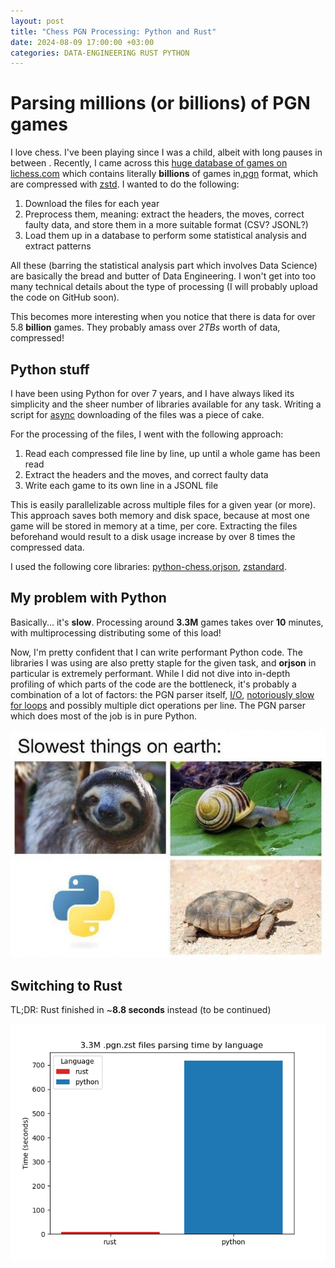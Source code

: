 ```yaml
---
layout: post
title: "Chess PGN Processing: Python and Rust"
date: 2024-08-09 17:00:00 +03:00
categories: DATA-ENGINEERING RUST PYTHON
---
```


# Parsing millions (or billions) of PGN games

I love chess. I've been playing since I was a child, albeit with long pauses in between . Recently, I came across this [huge database of games on lichess.com](https://database.lichess.org/) which contains literally **billions** of games in[.pgn](https://en.wikipedia.org/wiki/Portable_Game_Notation) format, which are compressed with [zstd](https://en.wikipedia.org/wiki/Zstd). I wanted to do the following:

1. Download the files for each year
2. Preprocess them, meaning: extract the headers, the moves, correct faulty data, and store them in a more suitable format (CSV? JSONL?)
3. Load them up in a database to perform some statistical analysis and extract patterns

All these (barring the statistical analysis part which involves Data Science) are basically the bread and butter of Data Engineering. I won't get into too many technical details about the type of processing (I will probably upload the code on GitHub soon).

This becomes more interesting when you notice that there is data for over 5.8 **billion** games. They probably amass over *2TBs* worth of data, compressed!

## Python stuff

I have been using Python for over 7 years, and I have always liked its simplicity and the sheer number of libraries available for any task. Writing a script for [async](https://en.wikipedia.org/wiki/Async/await) downloading of the files was a piece of cake.  

For the processing of the files, I went with the following approach:

1. Read each compressed file line by line, up until a whole game has been read
2. Extract the headers and the moves, and correct faulty data
3. Write each game to its own line in a JSONL file

This is easily parallelizable across multiple files for a given year (or more).  This approach saves both memory and disk space, because at most one game will be stored in memory at a time, per core. Extracting the files beforehand would result to a disk usage increase by over 8 times the compressed data. 

I used the following core libraries: [python-chess](https://github.com/niklasf/python-chess),[orjson](https://github.com/ijl/orjson), [zstandard](https://pypi.org/project/zstandard/).

## My problem with Python

Basically... it's **slow**. Processing around **3.3M** games takes over **10** minutes, with multiprocessing distributing some of this load!  

Now, I'm pretty confident that I can write performant Python code. The libraries I was using are also pretty staple for the given task, and **orjson** in particular is extremely performant. While I did not dive into in-depth profiling of which parts of the code are the bottleneck, it's probably a combination of a lot of factors: the PGN parser itself, [I/O](https://rabexc.org/posts/io-performance-in-python), [notoriously slow for loops](https://stackoverflow.com/questions/8097408/why-python-is-so-slow-for-a-simple-for-loop) and possibly multiple dict operations per line. The PGN parser which does most of the job is in pure Python.  

![slowest things on earth](/images/slowest_things.jpg)

## Switching to Rust

TL;DR: Rust finished in ~**8.8 seconds** instead (to be continued)

![rust vs pythno pgn parsing](/images/rust_python_pgn.png)